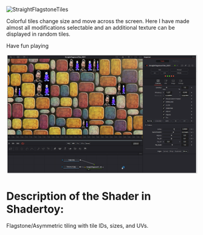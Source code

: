 ![StraightFlagstoneTiles](https://github.com/nmbr73/Shaderfuse/assets/78935215/e422045a-d354-45c3-b905-eabec6f1c6c9)

Colorful tiles change size and move across the screen. Here I have made almost all modifications selectable and an additional texture can be displayed in random tiles.

Have fun playing

[![Thumbnail](StraightFlagstoneTiles_screenshot.png)](StraightFlagstoneTiles.fuse)

# Description of the Shader in Shadertoy:
Flagstone/Asymmetric tiling with tile IDs, sizes, and UVs.



